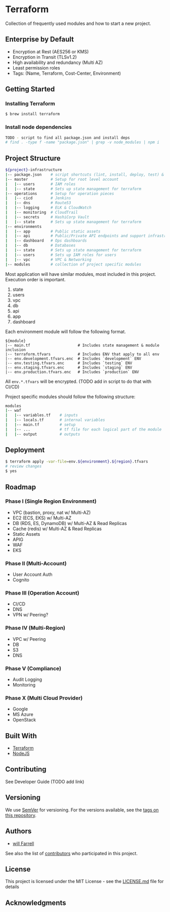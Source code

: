 # Terraform
Collection of frequently used modules and how to start a new project.

## Enterprise by Default
- Encryption at Rest (AES256 or KMS)
- Encryption in Transit (TLSv1.2)
- High availability and redundancy (Multi AZ)
- Least permission roles
- Tags: (Name, Terraform, Cost-Center, Environment)

## Getting Started

### Installing Terraform
```bash
$ brew install terraform
```

### Install node dependencies
```bash
TODO - script to find all package.json and install deps
# find . -type f -name "package.json" | grep -v node_modules | npm i
```

## Project Structure

```bash
${project}-infrastructure
|-- package.json	# script shortcuts (lint, install, deploy, test) & versioning?
|-- master			# Setup for root level account
|   |-- users		# IAM roles
|   |-- state		# Sets up state management for terraform
|-- operations		# Setup for operation pieces
|   |-- cicd		# Jenkins
|   |-- dns			# Route53
|   |-- logging		# ELK & CloudWatch
|   |-- monitoring	# CloudTrail
|   |-- secrets		# HashiCorp Vault
|   |-- state		# Sets up state management for terraform
|-- environments
|   |-- app			# Public static assets
|   |-- api			# Public/Private API endpoints and support infrastructure
|   |-- dashboard	# Ops dashboards
|   |-- db			# Databases
|   |-- state		# Sets up state management for terraform
|   |-- users		# Sets up IAM roles for users
|   |-- vpc			# VPC & Networking
|-- modules			# collection of project specific modules
```

Most application will have similar modules, most included in this project. Execution order is important.

1. state
1. users
1. vpc
1. db
1. api
1. app
1. dashboard

Each environment module will follow the following format.
```
${module}
|-- main.tf						# Includes state management & module inclusion
|-- terraform.tfvars			# Includes ENV that apply to all env
|-- env.development.tfvars.enc	# Includes `development` ENV
|-- env.testing.tfvars.enc		# Includes `testing` ENV
|-- env.staging.tfvars.enc		# Includes `staging` ENV
|-- env.production.tfvars.enc	# Includes `production` ENV
```

All `env.*.tfvars` will be encrypted. (TODO add in script to do that with CI/CD)

Project specific modules should follow the following structure:
```bash
modules
|-- waf
|   |-- variables.tf	# inputs
|   |-- locals.tf		# internal variables
|   |-- main.tf			# setup
|   |-- ...				# tf file for each logical part of the module
|   |-- output			# outputs

```

## Deployment
```bash
$ terraform apply -var-file=env.${environment}.${region}.tfvars
# review changes
$ yes
```

## Roadmap

### Phase I (Single Region Environment)
- VPC (bastion, proxy, nat w/ Multi-AZ)
- EC2 (ECS, EKS) w/ Multi-AZ 
- DB (RDS, ES, DynamoDB) w/ Multi-AZ & Read Replicas
- Cache (redis) w/ Multi-AZ & Read Replicas
- Static Assets
- APIG
- WAF
- EKS

### Phase II (Multi-Account)
- User Account Auth
- Cognito

### Phase III (Operation Account)
- CI/CD
- DNS
- VPN w/ Peering?

### Phase IV (Multi-Region)
- VPC w/ Peering
- DB
- S3
- DNS

### Phase V (Compliance)
- Audit Logging
- Monitoring

### Phase X (Multi Cloud Provider)
- Google
- MS Azure
- OpenStack

## Built With
- [Terraform](https://www.terraform.io/)
- [NodeJS](https://nodejs.org/en/)

## Contributing
See Developer Guide (TODO add link)

## Versioning
We use [SemVer](http://semver.org/) for versioning. For the versions available, see the [tags on this repository](https://github.com/tesera/terraform-modules/tags).

## Authors
- [will Farrell](https://github.com/willfarrell)

See also the list of [contributors](https://github.com/tesera/terraform-modules/contributors) who participated in this project.

## License

This project is licensed under the MIT License - see the [LICENSE.md](LICENSE.md) file for details

## Acknowledgments


